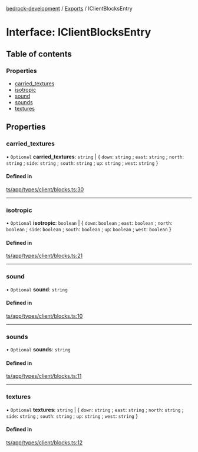 [bedrock-development](../README.md) / [Exports](../modules.md) / IClientBlocksEntry

# Interface: IClientBlocksEntry

## Table of contents

### Properties

- [carried\_textures](IClientBlocksEntry.md#carried_textures)
- [isotropic](IClientBlocksEntry.md#isotropic)
- [sound](IClientBlocksEntry.md#sound)
- [sounds](IClientBlocksEntry.md#sounds)
- [textures](IClientBlocksEntry.md#textures)

## Properties

### carried\_textures

• `Optional` **carried\_textures**: `string` \| \{ `down`: `string` ; `east`: `string` ; `north`: `string` ; `side`: `string` ; `south`: `string` ; `up`: `string` ; `west`: `string`  }

#### Defined in

[ts/app/types/client/blocks.ts:30](https://github.com/DauntlessStudio/Bedrock-Developments/blob/9a78313/ts/app/types/client/blocks.ts#L30)

___

### isotropic

• `Optional` **isotropic**: `boolean` \| \{ `down`: `boolean` ; `east`: `boolean` ; `north`: `boolean` ; `side`: `boolean` ; `south`: `boolean` ; `up`: `boolean` ; `west`: `boolean`  }

#### Defined in

[ts/app/types/client/blocks.ts:21](https://github.com/DauntlessStudio/Bedrock-Developments/blob/9a78313/ts/app/types/client/blocks.ts#L21)

___

### sound

• `Optional` **sound**: `string`

#### Defined in

[ts/app/types/client/blocks.ts:10](https://github.com/DauntlessStudio/Bedrock-Developments/blob/9a78313/ts/app/types/client/blocks.ts#L10)

___

### sounds

• `Optional` **sounds**: `string`

#### Defined in

[ts/app/types/client/blocks.ts:11](https://github.com/DauntlessStudio/Bedrock-Developments/blob/9a78313/ts/app/types/client/blocks.ts#L11)

___

### textures

• `Optional` **textures**: `string` \| \{ `down`: `string` ; `east`: `string` ; `north`: `string` ; `side`: `string` ; `south`: `string` ; `up`: `string` ; `west`: `string`  }

#### Defined in

[ts/app/types/client/blocks.ts:12](https://github.com/DauntlessStudio/Bedrock-Developments/blob/9a78313/ts/app/types/client/blocks.ts#L12)
